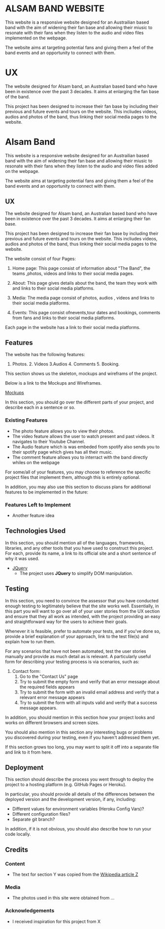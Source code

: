 # ALSAM BAND WEBSITE

This website is a responsive website designed for an Austrailian based band with the aim of widening their fan base and allowing their
miusic to resonate with their fans when they listen to the audio and video files implemented on the webpage.

The website aims at targeting potential fans and giving them a feel of the band events and an opportunity to connect with them.


# UX

The website designed for Alsam band, an Australian based band who have been in existence over the past 3 decades. It aims at
enlarging the fan base of the band.

This project has been designed to increase their fan base by including their previous and future events and tours on the website. This
incliudes videos, audios and photos of the band, thus linking their social media pages to the website.





# Alsam Band

This website is a responsive website designed for an Austrailian based band with the aim of widening their fan base and allowing their
miusic to resonate with their fans when they listen to the audio and video files added on the webpage.

The website aims at targeting potential fans and giving them a feel of the band events and an opportunity to connect with them.
 
## UX
 
The website designed for Alsam band, an Australian based band who have been in existence over the past 3 decades. It aims at
enlarging their fan base.

This project has been designed to increase their fan base by including their previous and future events and tours on the website. This
incliudes videos, audios and photos of the band, thus linking their social media pages to the website.


The website consist of four Pages:

1. Home page: This page consist of information about "The Band", the teams ,photos, videos and links to their social media pages.

2. About: This page gives details about the band, the team they work with and links to their social media platforms.

3. Media: The media page consist of photos, audios , videos and links to their social media platforms.

4. Events: This page consist ofnevents,tour dates and bookings, comments from fans and links to their social media platforms.

Each page in the website has a link to their social media platforms. 


## Features

The website has the following features:

1. Photos. 2. Videos 3.Audios 4. Comments 5. Booking.

<p>This section shows us the skeleton, mockups and wireframs of the project.

Below is a link to the Mockups and Wireframes.

 [Mockups](https://github.com/niinortey12/Alsamband/tree/master/mockup)



In this section, you should go over the different parts of your project, and describe each in a sentence or so.
 
### Existing Features
- The photo feature allows you to view their photos.
- The video feature allows the user to watch present and past videos. It navigates to their Youtube Channel.
- The Audio feature which is was embeded from spotify also sends you to their spotify page which gives has all their music.
- The comment feature allows you to interract with the band directly whiles on the webpage

For some/all of your features, you may choose to reference the specific project files that implement them, although this is entirely optional.

In addition, you may also use this section to discuss plans for additional features to be implemented in the future:

### Features Left to Implement
- Another feature idea

## Technologies Used

In this section, you should mention all of the languages, frameworks, libraries, and any other tools that you have used to construct this project. For each, provide its name, a link to its official site and a short sentence of why it was used.

- [JQuery](https://jquery.com)
    - The project uses **JQuery** to simplify DOM manipulation.


## Testing

In this section, you need to convince the assessor that you have conducted enough testing to legitimately believe that the site works well. Essentially, in this part you will want to go over all of your user stories from the UX section and ensure that they all work as intended, with the project providing an easy and straightforward way for the users to achieve their goals.

Whenever it is feasible, prefer to automate your tests, and if you've done so, provide a brief explanation of your approach, link to the test file(s) and explain how to run them.

For any scenarios that have not been automated, test the user stories manually and provide as much detail as is relevant. A particularly useful form for describing your testing process is via scenarios, such as:

1. Contact form:
    1. Go to the "Contact Us" page
    2. Try to submit the empty form and verify that an error message about the required fields appears
    3. Try to submit the form with an invalid email address and verify that a relevant error message appears
    4. Try to submit the form with all inputs valid and verify that a success message appears.

In addition, you should mention in this section how your project looks and works on different browsers and screen sizes.

You should also mention in this section any interesting bugs or problems you discovered during your testing, even if you haven't addressed them yet.

If this section grows too long, you may want to split it off into a separate file and link to it from here.

## Deployment

This section should describe the process you went through to deploy the project to a hosting platform (e.g. GitHub Pages or Heroku).

In particular, you should provide all details of the differences between the deployed version and the development version, if any, including:
- Different values for environment variables (Heroku Config Vars)?
- Different configuration files?
- Separate git branch?

In addition, if it is not obvious, you should also describe how to run your code locally.


## Credits

### Content
- The text for section Y was copied from the [Wikipedia article Z](https://en.wikipedia.org/wiki/Z)

### Media
- The photos used in this site were obtained from ...

### Acknowledgements

- I received inspiration for this project from X






